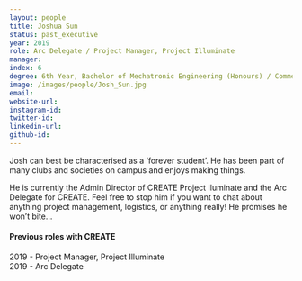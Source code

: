 ```yaml
---
layout: people
title: Joshua Sun
status: past_executive
year: 2019
role: Arc Delegate / Project Manager, Project Illuminate
manager: 
index: 6
degree: 6th Year, Bachelor of Mechatronic Engineering (Honours) / Commerce (Human Resources)
image: /images/people/Josh_Sun.jpg
email:
website-url: 
instagram-id: 
twitter-id: 
linkedin-url:
github-id: 
---
```

Josh can best be characterised as a ‘forever student’. He has been part of many clubs and societies on campus and enjoys making things. <br>

He is currently the Admin Director of CREATE Project Iluminate and the Arc Delegate for CREATE. Feel free to stop him if you want to chat about anything project management, logistics, or anything really! He promises he won’t bite… 

<h4>Previous roles with CREATE</h4>
2019 - Project Manager, Project Illuminate <br>
2019 - Arc Delegate